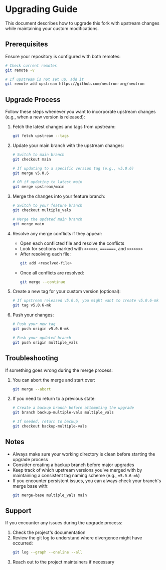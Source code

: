 # Upgrading Guide

This document describes how to upgrade this fork with upstream changes while maintaining your custom modifications.

## Prerequisites

Ensure your repository is configured with both remotes:

```bash
# Check current remotes
git remote -v

# If upstream is not set up, add it
git remote add upstream https://github.com/neutron-org/neutron
```

## Upgrade Process

Follow these steps whenever you want to incorporate upstream changes (e.g., when a new version is released):

1. Fetch the latest changes and tags from upstream:

   ```bash
   git fetch upstream --tags
   ```

2. Update your main branch with the upstream changes:

   ```bash
   # Switch to main branch
   git checkout main

   # If updating to a specific version tag (e.g., v5.0.6)
   git merge v5.0.6

   # OR if updating to latest main
   git merge upstream/main
   ```

3. Merge the changes into your feature branch:

   ```bash
   # Switch to your feature branch
   git checkout multiple_vals

   # Merge the updated main branch
   git merge main
   ```

4. Resolve any merge conflicts if they appear:

   - Open each conflicted file and resolve the conflicts
   - Look for sections marked with `<<<<<<`, `=======`, and `>>>>>>>`
   - After resolving each file:
     ```bash
     git add <resolved-file>
     ```
   - Once all conflicts are resolved:
     ```bash
     git merge --continue
     ```

5. Create a new tag for your custom version (optional):

   ```bash
   # If upstream released v5.0.6, you might want to create v5.0.6-mk
   git tag v5.0.6-mk
   ```

6. Push your changes:

   ```bash
   # Push your new tag
   git push origin v5.0.6-mk

   # Push your updated branch
   git push origin multiple_vals
   ```

## Troubleshooting

If something goes wrong during the merge process:

1. You can abort the merge and start over:

   ```bash
   git merge --abort
   ```

2. If you need to return to a previous state:

   ```bash
   # Create a backup branch before attempting the upgrade
   git branch backup-multiple-vals multiple_vals

   # If needed, return to backup
   git checkout backup-multiple-vals
   ```

## Notes

- Always make sure your working directory is clean before starting the upgrade process
- Consider creating a backup branch before major upgrades
- Keep track of which upstream versions you've merged with by maintaining a consistent tag naming scheme (e.g., `v5.0.6-mk`)
- If you encounter persistent issues, you can always check your branch's merge base with:
  ```bash
  git merge-base multiple_vals main
  ```

## Support

If you encounter any issues during the upgrade process:

1. Check the project's documentation
2. Review the git log to understand where divergence might have occurred:
   ```bash
   git log --graph --oneline --all
   ```
3. Reach out to the project maintainers if necessary
